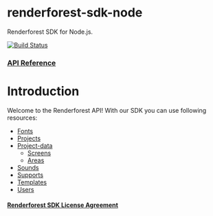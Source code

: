 # renderforest-sdk-node
Renderforest SDK for Node.js.

[![Build Status](https://travis-ci.org/renderforest/renderforest-sdk-node.svg?branch=master)](https://travis-ci.org/renderforest/renderforest-sdk-node)

### [API Reference](https://developers.renderforest.com) 

# Introduction

Welcome to the Renderforest API! With our SDK you can use following resources:

* [Fonts](docs/FONTS.md)
* [Projects](docs/PROJECTS_API.md)
* [Project-data](docs/project-data-api/PROJECT_DATA_API.md)
  - [Screens](docs/project-data-api/SCREENS_API.md)
  - [Areas](docs/project-data-api/AREAS_API.md)
* [Sounds](docs/SOUNDS_API.md)
* [Supports](docs/SUPPORTS_API.md)
* [Templates](docs/TEMPLATES_API.md)
* [Users](docs/USERS_API.md)

#### [Renderforest SDK License Agreement](https://developers.renderforest.com/policy.html)
